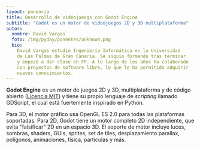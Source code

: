 ```yaml
---
layout: ponencia
title: Desarrollo de videojueogs con Godot Engine
subtitle: "Godot es un motor de videojuegos 2D y 3D multiplataforma"
autor:
  nombre: David Vargas
  foto: /img/pyday/ponentes/unknown.png
  bio:
    David Vargas estudió Ingeniería Informática en la Universidad
    de Las Palmas de Gran Canaria. Se siguió formando tras terminar 
    y empezó a dar clase en FP. A lo largo de los años ha colaborado 
    con proyectos de software libre, lo que le ha permitido adquirir
    nuevos conocimientos.
---
```

**Godot Engine** es un motor de juegos 2D y 3D, multiplataforma y de 
código abierto ([Licencia MIT](https://es.wikipedia.org/wiki/Licencia_MIT))
y tiene su propio lenguaje de *scripting* llamado GDScript, el cual está
fuertemente inspirado en Python.

Para 3D, el motor gráfico usa OpenGL ES 2.0 para todas las plataformas soportadas.
Para 2D, Godot tiene un motor completo 2D independiente, que evita "falsificar" 2D en 
un espacio 3D. El soporte de motor incluye luces, sombras, shaders, GUIs, 
sprites, set de tiles, desplazamiento parallax, polígonos, animaciones, física, partículas 
y más. 


